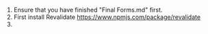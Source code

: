 1. Ensure that you have finished "Final Forms.md" first.
2. First install Revalidate https://www.npmjs.com/package/revalidate
3. 
